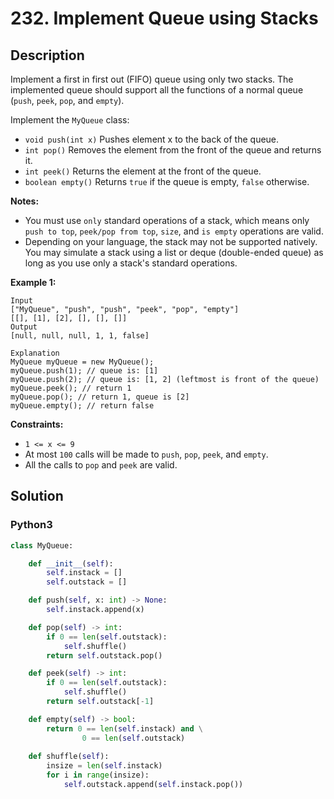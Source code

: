 # 232. Implement Queue using Stacks

## Description

Implement a first in first out (FIFO) queue using only two stacks. The implemented queue should support all the functions of a normal queue (`push`, `peek`, `pop`, and `empty`).

Implement the `MyQueue` class:

+ `void push(int x)` Pushes element x to the back of the queue.
+ `int pop()` Removes the element from the front of the queue and returns it.
+ `int peek()` Returns the element at the front of the queue.
+ `boolean empty()` Returns `true` if the queue is empty, `false` otherwise.

**Notes:**
+ You must use `only` standard operations of a stack, which means only `push to top`, `peek/pop from top`, `size`, and `is empty` operations are valid.
+ Depending on your language, the stack may not be supported natively. You may simulate a stack using a list or deque (double-ended queue) as long as you use only a stack's standard operations.

**Example 1:**
```
Input
["MyQueue", "push", "push", "peek", "pop", "empty"]
[[], [1], [2], [], [], []]
Output
[null, null, null, 1, 1, false]

Explanation
MyQueue myQueue = new MyQueue();
myQueue.push(1); // queue is: [1]
myQueue.push(2); // queue is: [1, 2] (leftmost is front of the queue)
myQueue.peek(); // return 1
myQueue.pop(); // return 1, queue is [2]
myQueue.empty(); // return false
```

**Constraints:**
+ `1 <= x <= 9`
+ At most `100` calls will be made to `push`, `pop`, `peek`, and `empty`.
+ All the calls to `pop` and `peek` are valid.

## Solution

### Python3
```python
class MyQueue:

    def __init__(self):
        self.instack = []
        self.outstack = []

    def push(self, x: int) -> None:
        self.instack.append(x)

    def pop(self) -> int:
        if 0 == len(self.outstack):
            self.shuffle()
        return self.outstack.pop()

    def peek(self) -> int:
        if 0 == len(self.outstack):
            self.shuffle()
        return self.outstack[-1]

    def empty(self) -> bool:
        return 0 == len(self.instack) and \
                0 == len(self.outstack)
    
    def shuffle(self):
        insize = len(self.instack)
        for i in range(insize):
            self.outstack.append(self.instack.pop())
```
